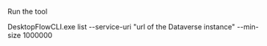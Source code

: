 Run the tool

DesktopFlowCLI.exe list --service-uri "url of the Dataverse instance" --min-size 1000000